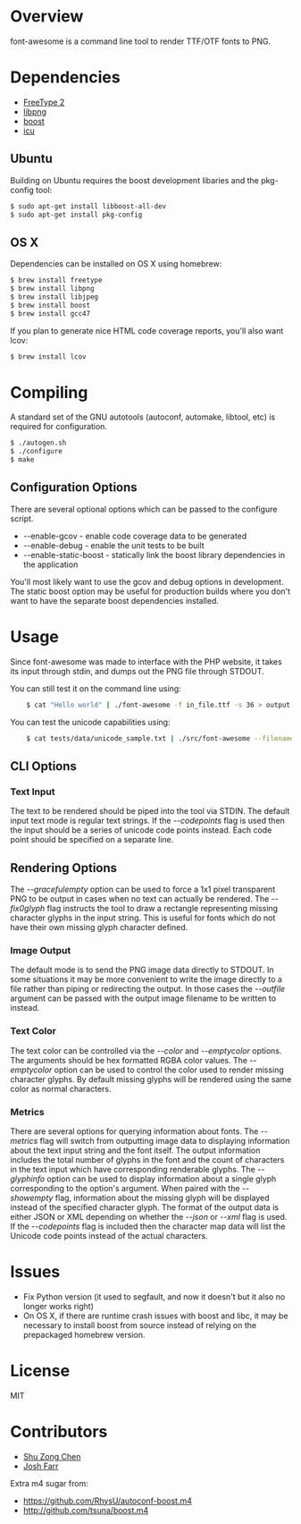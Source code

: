 # Overview

font-awesome is a command line tool to render TTF/OTF fonts to PNG.

# Dependencies

* [FreeType 2](http://www.freetype.org/freetype2/)
* [libpng](http://www.libpng.org/pub/png/libpng.html)
* [boost](http://www.boost.org/)
* [icu](http://site.icu-project.org/)

## Ubuntu

Building on Ubuntu requires the boost development libaries and the pkg-config tool:

```bash
$ sudo apt-get install libboost-all-dev
$ sudo apt-get install pkg-config
```

## OS X

Dependencies can be installed on OS X using homebrew:

```bash
$ brew install freetype
$ brew install libpng
$ brew install libjpeg
$ brew install boost
$ brew install gcc47
```

If you plan to generate nice HTML code coverage reports, you'll also want lcov:

```bash
$ brew install lcov
```

# Compiling

A standard set of the GNU autotools (autoconf, automake, libtool, etc) is required for configuration.  

```bash
$ ./autogen.sh
$ ./configure
$ make
```

## Configuration Options

There are several optional options which can be passed to the configure script.

* --enable-gcov   		- enable code coverage data to be generated
* --enable-debug  		- enable the unit tests to be built
* --enable-static-boost - statically link the boost library dependencies in the application


You'll most likely want to use the gcov and debug options in development.  
The static boost option may be useful for production builds where you don't want to have the separate boost dependencies installed.


# Usage

Since font-awesome was made to interface with the PHP website,
it takes its input through stdin, and dumps out the PNG file 
through STDOUT.

You can still test it on the command line using:


```bash
    $ cat "Hello world" | ./font-awesome -f in_file.ttf -s 36 > output.png
```

You can test the unicode capabilities using:

```bash
    $ cat tests/data/unicode_sample.txt | ./src/font-awesome --filename tests/data/2.otf --fontsize 62 --verbose > output.png
```

## CLI Options


### Text Input

The text to be rendered should be piped into the tool via STDIN.  The default input text mode is regular text strings.  If the _--codepoints_ flag is used then the input should be a series of unicode code points instead.  Each code point should be specified on a separate line.


## Rendering Options

The _--gracefulempty_ option can be used to force a 1x1 pixel transparent PNG to be output in cases when no text can actually be rendered.  The _--fix0glyph_ flag instructs the tool to draw a rectangle representing missing character glyphs in the input string.  This is useful for fonts which do not have their own missing glyph character defined.


### Image Output

The default mode is to send the PNG image data directly to STDOUT.  In some situations it may be more convenient to write the image directly to a file rather than piping or redirecting the output.  In those cases the _--outfile_ argument can be passed with the output image filename to be written to instead.


### Text Color

The text color can be controlled via the _--color_ and _--emptycolor_ options.  The arguments should be hex formatted RGBA color values.  The _--emptycolor_ option can be used to control the color used to render missing character glyphs.  By default missing glyphs will be rendered using the same color as normal characters.


### Metrics

There are several options for querying information about fonts.  The _--metrics_ flag will switch from outputting image data to displaying information about the text input string and the font itself.  The output information includes the total number of glyphs in the font and the count of characters in the text input which have corresponding renderable glyphs.  The _--glyphinfo_ option can be used to display information about a single glyph corresponding to the option's argument.  When paired with the _--showempty_ flag, information about the missing glyph will be displayed instead of the specified character glyph.  The format of the output data is either JSON or XML depending on whether the _--json_ or _--xml_ flag is used.  If the _--codepoints_ flag is included then the character map data will list the Unicode code points instead of the actual characters.


# Issues 

* Fix Python version (it used to segfault, and now it doesn't but it also no longer works right)
* On OS X, if there are runtime crash issues with boost and libc, it may be necessary to install boost from source instead of relying on the prepackaged homebrew version.


# License

MIT


# Contributors


* [Shu Zong Chen](http://freelancedreams.com/)
* [Josh Farr](http://www.creativemarket.com/)


Extra m4 sugar from:

* https://github.com/RhysU/autoconf-boost.m4 
* http://github.com/tsuna/boost.m4
